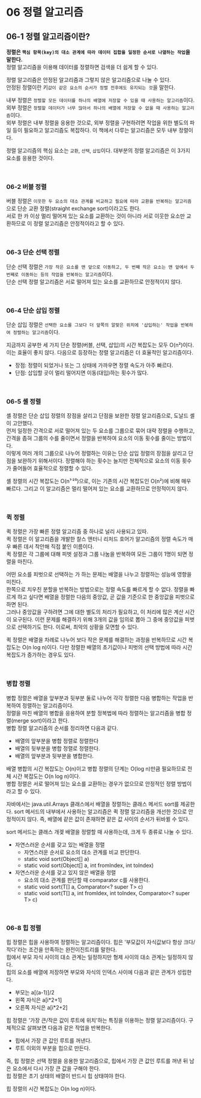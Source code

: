 # 06 정렬 알고리즘  
## 06-1 정렬 알고리즘이란?  
**정렬은 `핵심 항목(key)의 대소 관계에 따라 데이터 집합을 일정한 순서로 나열하는 작업`을 말한다.**  
정렬 알고리즘을 이용해 데이터를 정렬하면 검색을 더 쉽게 할 수 있다.  

정렬 알고리즘은 안정된 알고리즘과 그렇지 않은 알고리즘으로 나눌 수 있다.  
안정된 정렬이란 키`값이 같은 요소의 순서가 정렬 전후에도 유지되는 것`을 말한다.  

내부 정렬은 `정렬할 모든 데이터를 하나의 배열에 저장할 수 있을 때 사용하는 알고리즘`이다.  
외부 정렬은 `정렬할 데이터가 너무 많아서 하나의 배열에 저장할 수 없을 때 사용하는 알고리즘`이다.  
외부 정렬은 내부 정렬을 응용한 것으로, 외부 정렬을 구현하려면 작업을 위한 별도의 파일 등이 필요하고 알고리즘도 복잡하다. 
이 책에서 다루는 알고리즘은 모두 내부 정렬이다.  

정렬 알고리즘의 핵심 요소는 `교환`, `선택`, `삽입`이다. 
대부분의 정렬 알고리즘은 이 3가지 요소를 응용한 것이다.  

<br>

### 06-2 버블 정렬  
버블 정렬은 `이웃한 두 요소의 대소 관계를 비교하고 필요에 따라 교환을 반복하는 알고리즘`으로 단순 교환 정렬(straight exchange sort)이라고도 한다.  
서로 한 카 이상 멀리 떨어져 있는 요소를 교환하는 것이 아니라 서로 이웃한 요소만 교환하므로 이 정렬 알고리즘은 안정적이라고 할 수 있다.  

<br>

### 06-3 단순 선택 정렬  
단순 선택 정렬은 `가장 작은 요소를 맨 앞으로 이동하고, 두 번째 작은 요소는 맨 앞에서 두 번째로 이동하는 등의 작업을 반복하는 알고리즘`이다.  
단순 선택 정렬 알고리즘은 서로 떨어져 있는 요소를 교환하므로 안정적이지 않다.  

<br>

### 06-4 단순 삽입 정렬  
단순 삽입 정렬은 `선택한 요소를 그보다 더 앞쪽의 알맞은 위치에 '삽입하는' 작업을 반복하여 정렬하는 알고리즘`이다.  

지금까지 공부한 세 가지 단순 정렬(버블, 선택, 삽입)의 시간 복잡도는 모두 O(n²)이다. 
이는 효율이 좋지 않다. 다음으로 등장하는 정렬 알고리즘은 더 효율적인 알고리즘이다.  

- 장점: 정렬이 되었거나 또는 그 상태에 가까우면 정렬 속도가 아주 빠르다.
- 단점: 삽입할 곳이 멀리 떨어지면 이동(대입)하는 횟수가 많다.

<br>

### 06-5 셸 정렬  
셸 정렬은 단순 삽입 정렬의 장점을 살리고 단점을 보완한 정렬 알고리즘으로, 도날드 셸이 고안했다.  
먼저 일정한 간격으로 서로 떨어져 있는 두 요소를 그룹으로 묶어 대략 정렬을 수행하고, 간격을 좁혀 그룹의 수를 줄이면서 정렬을 반복하여 요소의 이동 횟수를 줄이는 방법이다.   
이렇게 여러 개의 그룹으로 나누어 정렬하는 이유는 단순 삽입 정렬의 장점을 살리고 단점을 보완하기 위해서이다. 
정렬해야 하는 횟수는 늘지만 전체적으로 요소의 이동 횟수가 줄어들어 효율적으로 정렬할 수 있다.  

셸 정렬의 시간 복잡도는 O(n¹˙²⁵)으로, 이는 기존의 시간 복잡도인 O(n²)에 비해 매우 빠르다. 
그리고 이 알고리즘은 멀리 떨어져 있는 요소를 교환하므로 안정적이지 않다.  

<br>

### 퀵 정렬  
퀵 정렬은 가장 빠른 정렬 알고리즘 중 하나로 널리 사용되고 있따.  
퀵 정렬은 이 알고리즘을 개발한 찰스 앤터니 리처드 호어가 알고리즘의 정렬 속도가 매우 빠른 데서 착안해 직접 붙인 이름이다.  
퀵 정렬은 각 그룹에 대해 피벗 설정과 그룹 나눔을 반복하여 모든 그룹이 1명이 되면 정렬을 마친다.  

어떤 요소를 피벗으로 선택하는 가 하는 문제는 배열을 나누고 정렬하는 성능에 영향을 미친다.  
한쪽으로 치우친 분할을 반복하는 방법으로는 정렬 속도를 빠르게 할 수 없다. 
정렬을 빠르게 하고 싶다면 배열을 정렬한 다음의 중앙값, 곧 값을 기준으로 한 중앙값을 피벗으로 하면 된다.  
그러나 중앙값을 구하려면 그에 대한 별도의 처리가 필요하고, 이 처리에 많은 계산 시간이 요구된다. 
이런 문제를 해결하기 위해 3개의 값을 임의로 뽑아 그 중에 중앙값을 피벗으로 선택하기도 한다. 이로써, 최악의 상황을 모면할 수 있다.  

퀵 정렬은 배열을 차례로 나누어 보다 작은 문제를 해결하는 과정을 반복하므로 시간 복잡도는 O(n log n)이다. 
다만 정렬한 배열의 초기값이나 피벗의 선택 방법에 따라 시간 복잡도가 증가하는 경우도 있다.  

<br>

### 병합 정렬  
병합 정렬은 배열을 앞부분과 뒷부분 둘로 나누어 각각 정렬한 다음 병합하는 작업을 반복하여 정렬하는 알고리즘이다.  
정렬을 마친 배열의 병합을 응용하여 분할 정복법에 따라 정렬하는 알고리즘을 병합 정렬(merge sort)이라고 한다.  
병합 정렬 알고리즘의 순서를 정리하면 다음과 같다.  
- 배열의 앞부분을 병합 정렬로 정렬한다
- 배열의 뒷부분을 병합 정렬로 정렬한다.
- 배열의 앞부분과 뒷부분을 병합한다.

배열 병합의 시간 복잡도는 O(n)이고 병합 정렬의 단계는 O(log n)만큼 필요하므로 
전체 시간 복잡도는 O(n log n)이다.  
병합 정렬은 서로 떨어져 있는 요소를 교환하는 경우가 없으므로 안정적인 정렬 방법이라고 할 수 있다.  

자바에서는 java.util.Arrays 클래스에서 배열을 정렬하는 클래스 메서드 sort를 제공한다. 
sort 메서드의 내부에서 사용하는 알고리즘은 퀵 정렬 알고리즘을 개선한 것으로 안정적이지 않다. 
즉, 배열에 같은 값이 존재하면 같은 값 사이의 순서가 뒤바뀔 수 있다.  

sort 메서드는 클래스 개겣 배열을 정렬할 때 사용하는데, 크게 두 종류로 나눌 수 있다.  
- 자연스러운 순서를 갖고 있는 배열을 정렬
  - 자연스러운 순서로 요소의 대소 관계를 비교 판단한다.
  - static void sort(Object[] a)
  - static void sort(Object[] a, int fromIndex, int toIndex)
- 자연스러운 순서를 갖고 있지 않은 배열을 정렬
  - 요소의 대소 관계를 판단할 때 comparator c를 사용한다.
  - static <T> void sort(T[] a, Comparator<? super T> c)
  - static <T> void sort(T[] a, int fromIdex, int toIndex, Comparator<? super T> c)

<br>

### 06-8 힙 정렬  
힙 정렬은 힙을 사용하여 정렬하는 알고리즘이다. 
힙은 '부모값이 자식값보다 항상 크다/작다'라는 조건을 만족하는 완전이진트리를 말한다.  
힙에서 부모 자식 사이의 대소 관계는 일정하지만 형제 사이의 대소 관계는 일정하지 않다.  
힙의 요소를 배열에 저장하면 부모와 자식의 인덱스 사이에 다음과 같은 관계가 성립한다.
- 부모는 a[(a-1)]/2
- 왼쪽 자식은 a[i*2+1]
- 오른쪽 자식은 a[i*2+2]

힙 정렬은 '가장 큰/작은 값이 루트에 위치'하는 특징을 이용하는 정렬 알고리즘이다. 
구체적으로 살펴보면 다음과 같은 작업을 반복한다.
- 힙에서 가장 큰 값인 루트를 꺼낸다.
- 루트 이외의 부분을 힙으로 만든다.

즉, 힙 정렬은 선택 정렬을 응용한 알고리즘으로, 힙에서 가장 큰 값인 루트를 꺼낸 뒤 남은 요소에서 다시 가장 큰 값을 구해야 한다.   
힙 정렬은 초기 상태의 배열이 반드시 힙 상태여야 한다.  

힙 정렬의 시간 복잡도는 O(n log n)이다.  

